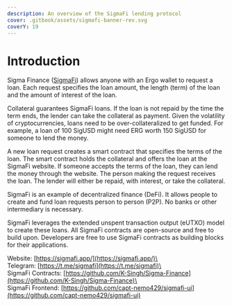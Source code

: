 ```yaml
---
description: An overview of the SigmaFi lending protocol
cover: .gitbook/assets/sigmafi-banner-rev.svg
coverY: 19
---
```


# Introduction

Sigma Finance ([SigmaFi](https://sigmafi.app/#/)) allows anyone with an Ergo wallet to request a loan. Each request specifies the loan amount, the length (term) of the loan and the amount of interest of the loan.

Collateral guarantees SigmaFi loans. If the loan is not repaid by the time the term ends, the lender can take the collateral as payment. Given the volatility of cryptocurrencies, loans need to be over-collateralized to get funded. For example, a loan of 100 SigUSD might need ERG worth 150 SigUSD for someone to lend the money.

A new loan request creates a smart contract that specifies the terms of the loan. The smart contract holds the collateral and offers the loan at the SigmaFi website. If someone accepts the terms of the loan, they can lend the money through the website. The person making the request receives the loan. The lender will either be repaid, with interest, or take the collateral.

SigmaFi is an example of decentralized finance (DeFi). It allows people to create and fund loan requests person to person (P2P). No banks or other intermediary is necessary.

SigmaFi leverages the extended unspent transaction output (eUTXO) model to create these loans. All SigmaFi contracts are open-source and free to build upon. Developers are free to use SigmaFi contracts as building blocks for their applications.

Website: [https://sigmafi.app/](https://sigmafi.app/)\
\
Telegram: [https://t.me/sigmafi](https://t.me/sigmafi)\
\
SigmaFi Contracts: [https://github.com/K-Singh/Sigma-Finance](https://github.com/K-Singh/Sigma-Finance)\
\
SigmaFi Frontend: [https://github.com/capt-nemo429/sigmafi-ui](https://github.com/capt-nemo429/sigmafi-ui)
